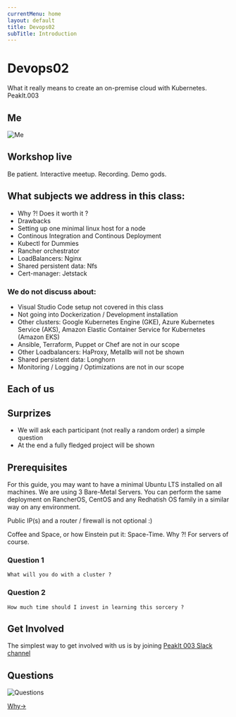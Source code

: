 ```yaml
---
currentMenu: home
layout: default
title: Devops02
subTitle: Introduction
---
```


# Devops02

What it really means to create an on-premise cloud with Kubernetes. PeakIt.003

## Me

![Me](https://raw.githubusercontent.com/c4xp/Devops02/master/assets/progress.jpg)

## Workshop live

Be patient. Interactive meetup. Recording. Demo gods.

## What subjects we address in this class:

- Why ?! Does it worth it ?
- Drawbacks
- Setting up one minimal linux host for a node
- Continous Integration and Continous Deployment
- Kubectl for Dummies
- Rancher orchestrator
- LoadBalancers: Nginx
- Shared persistent data: Nfs
- Cert-manager: Jetstack

### We do not discuss about:

- Visual Studio Code setup not covered in this class
- Not going into Dockerization / Development installation
- Other clusters: Google Kubernetes Engine (GKE), Azure Kubernetes Service (AKS), Amazon Elastic Container Service for Kubernetes (Amazon EKS)
- Ansible, Terraform, Puppet or Chef are not in our scope
- Other Loadbalancers: HaProxy, Metallb will not be shown
- Shared persistent data: Longhorn
- Monitoring / Logging / Optimizations are not in our scope

## Each of us

## Surprizes

- We will ask each participant (not really a random order) a simple question
- At the end a fully fledged project will be shown

## Prerequisites

For this guide, you may want to have a minimal Ubuntu LTS installed on all machines. We are using 3 Bare-Metal Servers. You can perform the same deployment on RancherOS, CentOS and any Redhatish OS family in a similar way on any environment.

Public IP(s) and a router / firewall is not optional :)

Coffee and Space, or how Einstein put it: Space-Time. Why ?! For servers of course.

### Question 1

```
What will you do with a cluster ?
```

### Question 2

```
How much time should I invest in learning this sorcery ?
```

## Get Involved

The simplest way to get involved with us is by joining [PeakIt 003 Slack channel](https://bit.ly/peakit003-slack)

## Questions

![Questions](https://raw.githubusercontent.com/c4xp/Devops02/master/assets/questions.jpg)

[Why→](01.why.md)